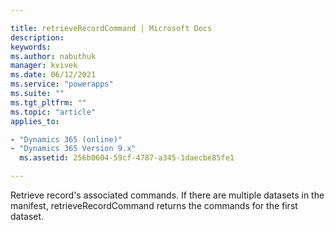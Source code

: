 ```yaml
---

title: retrieveRecordCommand | Microsoft Docs
description:
keywords:
ms.author: nabuthuk
manager: kvivek
ms.date: 06/12/2021
ms.service: "powerapps"
ms.suite: ""
ms.tgt_pltfrm: ""
ms.topic: "article"
applies_to:

- "Dynamics 365 (online)"
- "Dynamics 365 Version 9.x"
  ms.assetid: 256b0604-59cf-4787-a345-1daecbe85fe1

---
```


Retrieve record's associated commands.
If there are multiple datasets in the manifest, retrieveRecordCommand returns the commands for the first dataset.
